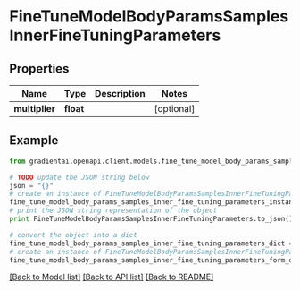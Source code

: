 # FineTuneModelBodyParamsSamplesInnerFineTuningParameters


## Properties
Name | Type | Description | Notes
------------ | ------------- | ------------- | -------------
**multiplier** | **float** |  | [optional] 

## Example

```python
from gradientai.openapi.client.models.fine_tune_model_body_params_samples_inner_fine_tuning_parameters import FineTuneModelBodyParamsSamplesInnerFineTuningParameters

# TODO update the JSON string below
json = "{}"
# create an instance of FineTuneModelBodyParamsSamplesInnerFineTuningParameters from a JSON string
fine_tune_model_body_params_samples_inner_fine_tuning_parameters_instance = FineTuneModelBodyParamsSamplesInnerFineTuningParameters.from_json(json)
# print the JSON string representation of the object
print FineTuneModelBodyParamsSamplesInnerFineTuningParameters.to_json()

# convert the object into a dict
fine_tune_model_body_params_samples_inner_fine_tuning_parameters_dict = fine_tune_model_body_params_samples_inner_fine_tuning_parameters_instance.to_dict()
# create an instance of FineTuneModelBodyParamsSamplesInnerFineTuningParameters from a dict
fine_tune_model_body_params_samples_inner_fine_tuning_parameters_form_dict = fine_tune_model_body_params_samples_inner_fine_tuning_parameters.from_dict(fine_tune_model_body_params_samples_inner_fine_tuning_parameters_dict)
```
[[Back to Model list]](../README.md#documentation-for-models) [[Back to API list]](../README.md#documentation-for-api-endpoints) [[Back to README]](../README.md)



